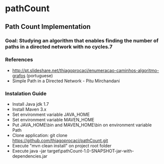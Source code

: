 pathCount
=========

Path Count Implementation
-----------

 ### Goal: Studying an algorithm that enables finding the number of paths in a directed network with no cycles.7
 ### References

 * http://pt.slideshare.net/thiagoprocaci/enumeracao-caminhos-algoritmo-grafos (portuguese)
 * Simple Path in a Directed Network - Pitu Mirchandani


 ### Instalation Guide

 * Install Java jdk 1.7
 * Install Maven 3.x
 * Set environment variable JAVA_HOME
 * Set environment variable MAVEN_HOME
 * Put JAVA_HOME\bin and MAVEN_HOME\bin on environment variable Path
 * Clone application: git clone https://github.com/thiagoprocaci/pathCount.git
 * Execute "mvn clean install" on project root folder
 * Execute java -jar target\pathCount-1.0-SNAPSHOT-jar-with-dependencies.jar

